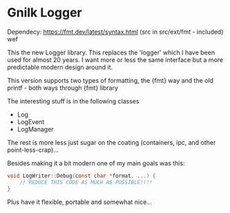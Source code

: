 # Gnilk Logger

Dependecy: https://fmt.dev/latest/syntax.html  (src in src/ext/fmt - included)
wef


This the new Logger library. This replaces the 'logger' which I have been used for almost 20 years. 
I want more or less the same interface but a more predictable modern design around it.

This version supports two types of formatting, the {fmt} way and the old printf - both ways through {fmt} library


The interesting stuff is in the following classes
* Log
* LogEvent
* LogManager

The rest is more less just sugar on the coating (containers, ipc, and other point-less-crap)...

Besides making it a bit modern one of my main goals was this:
```c
void LogWriter::Debug(const char *format, ...) {
    // REDUCE THIS CODE AS MUCH AS POSSIBLE!!!!
}
```

Plus have it flexible, portable and somewhat nice...

